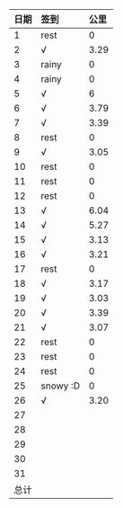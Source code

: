 日期|签到|公里
:---------------|:---------------|:----------------
1|rest|0|
2|√|3.29|
3|rainy|0|
4|rainy|0|
5|√|6|
6|√|3.79|
7|√|3.39|
8|rest|0|
9|√|3.05|
10|rest|0|
11|rest|0|
12|rest|0|
13|√|6.04|
14|√|5.27|
15|√|3.13|
16|√|3.21|
17|rest|0|
18|√|3.17|
19|√|3.03|
20|√|3.39|
21|√|3.07|
22|rest|0|
23|rest|0|
24|rest|0|
25|snowy :D|0|
26|√|3.20|
27|||
28|||
29|||
30|||
31|||
总计|||
